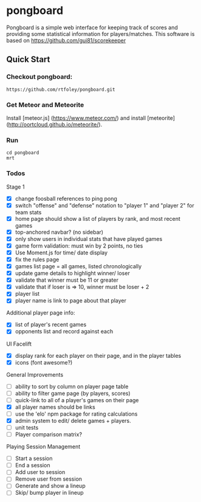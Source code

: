 # pongboard

Pongboard is a simple web interface for keeping track of scores and providing
some statistical information for players/matches.  This software is based on https://github.com/gui81/scorekeeper

## Quick Start

### Checkout pongboard:
    https://github.com/rtfoley/pongboard.git

### Get Meteor and Meteorite
Install [meteor.js] (https://www.meteor.com/) and install [meteorite] (http://oortcloud.github.io/meteorite/).

### Run
    cd pongboard
    mrt

### Todos
Stage 1
- [x] change foosball references to ping pong
- [x] switch "offense" and "defense" notation to "player 1" and "player 2" for team stats
- [x] home page should show a list of players by rank, and most recent games
- [x] top-anchored navbar? (no sidebar)
- [x] only show users in individual stats that have played games
- [x] game form validation: must win by 2 points, no ties
- [x] Use Moment.js for time/ date display
- [x] fix the rules page
- [x] games list page = all games, listed chronologically
- [x] update game details to highlight winner/ loser
- [x] validate that winner must be 11 or greater
- [x] validate that if loser is => 10, winner must be loser + 2
- [x] player list
- [x] player name is link to page about that player

Additional player page info:
- [x] list of player's recent games
- [x] opponents list and record against each

UI Facelift
- [x] display rank for each player on their page, and in the player tables
- [x] icons (font awesome?)

General Improvements
- [ ] ability to sort by column on player page table
- [ ] ability to filter game page (by players, scores)
- [ ] quick-link to all of a player's games on their page
- [x] all player names should be links
- [ ] use the 'elo' npm package for rating calculations
- [x] admin system to edit/ delete games + players.
- [ ] unit tests
- [ ] Player comparison matrix?

Playing Session Management
- [ ] Start a session
- [ ] End a session
- [ ] Add user to session
- [ ] Remove user from session
- [ ] Generate and show a lineup
- [ ] Skip/ bump player in lineup
